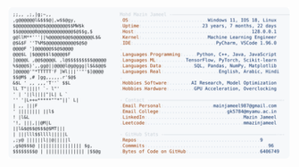 <picture>
  <source srcset="https://raw.githubusercontent.com/mmazinjameel/mmazinjameel/main/dark_mode.svg?v=1751033430" media="(prefers-color-scheme: dark)">
  <img src="https://raw.githubusercontent.com/mmazinjameel/mmazinjameel/main/light_mode.svg?v=1751033430">
</picture>
